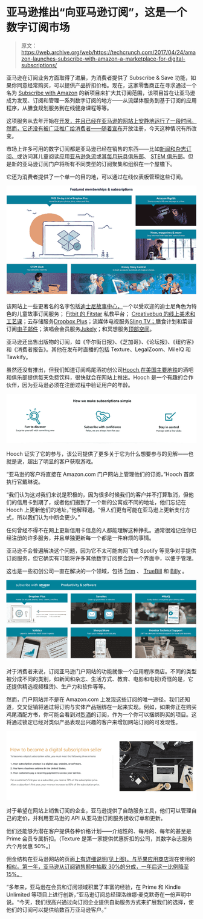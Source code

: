 # 亚马逊推出“向亚马逊订阅”，这是一个数字订阅市场 

> 原文：<https://web.archive.org/web/https://techcrunch.com/2017/04/24/amazon-launches-subscribe-with-amazon-a-marketplace-for-digital-subscriptions/>

亚马逊在订阅业务方面取得了进展，为消费者提供了 Subscribe & Save 功能，如果你同意经常购买，可以提供产品折扣价格。现在，这家零售商正在寻求通过一个名为 [Subscribe with Amazon](https://web.archive.org/web/20221207133133/http://www.subscribewithamazon.com/) 的新项目来扩大其订阅范围，该项目旨在让亚马逊成为发现、订阅和管理一系列数字订阅的地方——从流媒体服务到基于订阅的应用程序，从膳食规划服务到在线健身课程等等。

这项服务从去年开始在[开发，并且已经在亚马逊的网站上安静地运行了一段时间。然而，它还没有被广泛推广给消费者——随着](https://web.archive.org/web/20221207133133/http://www.talkingnewmedia.com/2017/03/24/amazon-introduces-subscribe-with-amazon-service-for-apps-websites-and-software/)[宣布](https://web.archive.org/web/20221207133133/http://www.businesswire.com/news/home/20170424005365/en/Amazon-Launches-Self-Service-Marketplace-Subscription-Providers)开放注册，今天这种情况有所改变。

市场上许多可用的数字订阅都是亚马逊已经在销售的东西——比如[新闻和杂志订阅、](https://web.archive.org/web/20221207133133/https://www.amazon.com/b/ref=s9_acsd_aas_bw_clnk_r?_encoding=UTF8&node=14498703011&pd_rd_r=890YMJ2GQDPJBWWV6GE8&pd_rd_w=tGeEW&pd_rd_wg=Ea4VJ&pf_rd_m=ATVPDKIKX0DER&pf_rd_s=merchandised-search-7&pf_rd_r=890YMJ2GQDPJBWWV6GE8&pf_rd_r=890YMJ2GQDPJBWWV6GE8&pf_rd_t=101&pf_rd_p=e78d6205-a489-4b45-a6f6-7870e9e59fd6&pf_rd_p=e78d6205-a489-4b45-a6f6-7870e9e59fd6&pf_rd_i=14498690011)或访问其儿童阅读应用[亚马逊急流](https://web.archive.org/web/20221207133133/https://www.amazon.com/gp/product/B01M3OC7V4/ref=s9_acsd_aas_bw_c_x_3_w?ie=UTF8&pd_rd_r=890YMJ2GQDPJBWWV6GE8&pd_rd_w=b7LSq&pd_rd_wg=ZIHsd&pf_rd_m=ATVPDKIKX0DER&pf_rd_s=merchandised-search-5&pf_rd_r=890YMJ2GQDPJBWWV6GE8&pf_rd_r=890YMJ2GQDPJBWWV6GE8&pf_rd_t=101&pf_rd_p=5e4a6d11-78cc-4de9-85b9-89422b897bfe&pf_rd_p=5e4a6d11-78cc-4de9-85b9-89422b897bfe&pf_rd_i=14498690011)或[其每月玩具俱乐部](https://web.archive.org/web/20221207133133/https://beta.techcrunch.com/2017/01/24/amazon-launches-a-subscription-service-for-stem-toys/)、 [STEM 俱乐部](https://web.archive.org/web/20221207133133/https://www.amazon.com/gp/product/B01M71IUZ7/ref=s9_acss_bw_cg_swasffms_3a1_w?pf_rd_m=ATVPDKIKX0DER&pf_rd_s=merchandised-search-4&pf_rd_r=890YMJ2GQDPJBWWV6GE8&pf_rd_t=101&pf_rd_p=455f5fa8-b578-4b24-82b8-5b23f1dcc632&pf_rd_i=14498690011)。但是新的亚马逊订阅门户将所有不同类型的订阅聚集和组织在一个屋檐下。

它还为消费者提供了一个单一的目的地，可以通过在线仪表板管理这些订阅。

![](img/428a9f7478db9300f97bdd7af14f82cd.png)

该网站上一些更著名的名字包括[迪士尼故事中心，](https://web.archive.org/web/20221207133133/https://www.amazon.com/gp/product/B01I0I49NC/ref=s9_acss_bw_cg_swasffms_3b1_w?pf_rd_m=ATVPDKIKX0DER&pf_rd_s=merchandised-search-4&pf_rd_r=252Q5B7B2EPGK4D33GCK&pf_rd_t=101&pf_rd_p=455f5fa8-b578-4b24-82b8-5b23f1dcc632&pf_rd_i=14498690011)一个以受欢迎的迪士尼角色为特色的儿童故事订阅服务； [Fitbit 的 Fitstar](https://web.archive.org/web/20221207133133/https://www.amazon.com/gp/product/B01JGYJIWQ/ref=s9_acss_bw_sc_swasftop_ar_s2_w?pf_rd_m=ATVPDKIKX0DER&pf_rd_s=merchandised-search-top-2&pf_rd_r=252Q5B7B2EPGK4D33GCK&pf_rd_r=252Q5B7B2EPGK4D33GCK&pf_rd_t=101&pf_rd_p=17571432-c21c-48f0-b805-88fb90c0ee85&pf_rd_p=17571432-c21c-48f0-b805-88fb90c0ee85&pf_rd_i=14498690011) 私教平台； [Creativebug 的线上美术和工艺课](https://web.archive.org/web/20221207133133/https://www.amazon.com/gp/product/B01C6KLFZU/ref=s9_acss_bw_sc_swasftop_ar_s4_w?pf_rd_m=ATVPDKIKX0DER&pf_rd_s=merchandised-search-top-2&pf_rd_r=252Q5B7B2EPGK4D33GCK&pf_rd_r=252Q5B7B2EPGK4D33GCK&pf_rd_t=101&pf_rd_p=17571432-c21c-48f0-b805-88fb90c0ee85&pf_rd_p=17571432-c21c-48f0-b805-88fb90c0ee85&pf_rd_i=14498690011)；云存储服务[Dropbox Plus](https://web.archive.org/web/20221207133133/https://www.amazon.com/gp/product/B01MTJ04P6/ref=s9_acss_bw_cg_swasffms_2a1_w?pf_rd_m=ATVPDKIKX0DER&pf_rd_s=merchandised-search-4&pf_rd_r=252Q5B7B2EPGK4D33GCK&pf_rd_t=101&pf_rd_p=455f5fa8-b578-4b24-82b8-5b23f1dcc632&pf_rd_i=14498690011)；流媒体电视服务[Sling TV；](https://web.archive.org/web/20221207133133/https://www.amazon.com/gp/product/B01J63J6OW/ref=s9_acsd_aas_bw_c_x_1_w?ie=UTF8&pd_rd_r=252Q5B7B2EPGK4D33GCK&pd_rd_w=dQ3wR&pd_rd_wg=M0vW4&pf_rd_m=ATVPDKIKX0DER&pf_rd_s=merchandised-search-6&pf_rd_r=252Q5B7B2EPGK4D33GCK&pf_rd_r=252Q5B7B2EPGK4D33GCK&pf_rd_t=101&pf_rd_p=f26cec8c-753b-4296-9a1c-d9e3d462a760&pf_rd_p=f26cec8c-753b-4296-9a1c-d9e3d462a760&pf_rd_i=14498690011)膳食计划和菜谱订阅[电子邮件](https://web.archive.org/web/20221207133133/https://www.amazon.com/gp/product/B06XG1TCW2/ref=s9_acsd_aas_bw_c_x_10_w?ie=UTF8&pd_rd_r=252Q5B7B2EPGK4D33GCK&pd_rd_w=dQ3wR&pd_rd_wg=M0vW4&pf_rd_m=ATVPDKIKX0DER&pf_rd_s=merchandised-search-6&pf_rd_r=252Q5B7B2EPGK4D33GCK&pf_rd_r=252Q5B7B2EPGK4D33GCK&pf_rd_t=101&pf_rd_p=f26cec8c-753b-4296-9a1c-d9e3d462a760&pf_rd_p=f26cec8c-753b-4296-9a1c-d9e3d462a760&pf_rd_i=14498690011)；演唱会会员服务[Jukely](https://web.archive.org/web/20221207133133/https://www.amazon.com/gp/product/B01N0C0M7A/ref=s9_acss_bw_cg_swasfssl_3a1_w?pf_rd_m=ATVPDKIKX0DER&pf_rd_s=merchandised-search-11&pf_rd_r=QEXGQ67CWNRRM2TXYTZX&pf_rd_t=101&pf_rd_p=31e31268-bd01-4237-960b-8ad7612fb903&pf_rd_i=14498690011)；和冥想服务[顶部空间](https://web.archive.org/web/20221207133133/https://www.amazon.com/gp/product/B01JNAV0W4/ref=s9_acsd_aas_bw_c_x_3_w?ie=UTF8&pd_rd_r=252Q5B7B2EPGK4D33GCK&pd_rd_w=dQ3wR&pd_rd_wg=M0vW4&pf_rd_m=ATVPDKIKX0DER&pf_rd_s=merchandised-search-6&pf_rd_r=252Q5B7B2EPGK4D33GCK&pf_rd_r=252Q5B7B2EPGK4D33GCK&pf_rd_t=101&pf_rd_p=f26cec8c-753b-4296-9a1c-d9e3d462a760&pf_rd_p=f26cec8c-753b-4296-9a1c-d9e3d462a760&pf_rd_i=14498690011)。

亚马逊还出售出版物的订阅，如《华尔街日报》、《芝加哥》、《论坛报》、《纽约客》和《消费者报告》。其他在发布时直播的包括 Texture、LegalZoom、MileIQ 和 Tawkify。

虽然还没有推出，但我们知道订阅鸡尾酒初创公司[Hooch](https://web.archive.org/web/20221207133133/https://hooch.co/),[在美国主要地铁](https://web.archive.org/web/20221207133133/https://beta.techcrunch.com/2016/10/11/hooch-raises-1-5m-to-expand-its-drink-a-day-subscription-cocktail-app/)的酒吧和俱乐部提供每天免费饮料，很快就会在网站上推出。Hooch 是一个有趣的合作伙伴，因为亚马逊必须在注册过程中验证用户的年龄。

![](img/3dc1f68cc92c68563e36b6461a6cd075.png)

Hooch 证实了它的参与，该公司提供了更多关于它为什么想要参与的见解——也就是说，超出了明显的客户获取游戏。

“亚马逊的客户将直接在 Amazon.com 门户网站上管理他们的订阅，”Hooch 首席执行官戴琳说。

“我们认为这对我们来说是积极的，因为很多时候我们的客户并不打算取消，但他们的信用卡到期了，或者他们搬到了一个新的公寓或不同的地址，他们忘记在 Hooch 上更新他们的地址，”他解释道。“但人们更有可能在亚马逊上更新支付方式，所以我们认为中断会更少。”

任何曾经不得不在网上更新信用卡信息的人都能理解这种挣扎。通常很难记住你已经注册的许多服务，并且单独更新每一个都是一件麻烦的事情。

亚马逊不会普遍解决这个问题，因为它不太可能向网飞或 Spotify 等竞争对手提供订阅服务，但它确实有可能将许多其他数字订阅整合到一个界面中，以便于管理。

这也是一些初创公司一直在解决的一个领域，包括 [Trim](https://web.archive.org/web/20221207133133/https://beta.techcrunch.com/2015/11/09/trim-will-find-and-cancel-your-subscriptions/) 、 [TrueBill](https://web.archive.org/web/20221207133133/https://beta.techcrunch.com/2016/02/02/truebill-wants-to-help-you-manage-your-online-subscriptions/) 和 [Billy](https://web.archive.org/web/20221207133133/https://beta.techcrunch.com/2016/04/01/billy-lets-you-track-your-subscriptions-and-bills-in-a-simple-app/) 。

![](img/6b59091b261f3ac687549d60dc31cb39.png)

对于消费者来说，订阅亚马逊门户网站的功能就像一个应用程序商店。不同的类型被分成不同的类别，如新闻和杂志、生活方式、教育、电影和电视(奇怪的是，它还提供精选视频租赁)、生产力和软件等等。

然而，门户网站并不是在 Amazon.com 上发现这些订阅的唯一途径。我们还知道，交叉促销将通过将订购与实体产品捆绑在一起来实现。例如，如果你正在购买鸡尾酒配方书，你可能会看到对[烈酒](https://web.archive.org/web/20221207133133/https://hooch.co/)的订阅，作为一个你可以捆绑购买的项目。这将通过锁定已经对类似产品表现出兴趣的客户来增加网站订阅的可发现性。

![](img/2b202a17dcf318f72cacc87196620b64.png)

对于希望在网站上销售订阅的企业，亚马逊提供了自助服务工具，他们可以管理自己的定价，并利用亚马逊的 API 从亚马逊订阅服务接收订单和更新。

他们还能够为潜在客户提供各种价格计划——介绍性的、每月的、每年的甚至是 Prime 会员专属折扣。(Texture 是第一家提供优惠折扣的公司，其数字杂志服务六个月优惠 50%。)

佣金结构在亚马逊网站的页面[上有详细说明(见上图)，与苹果应用商店](https://web.archive.org/web/20221207133133/https://www.amazon.com/b?ie=UTF8&node=16284748011)现在使用的[相似。第一年，亚马逊从订阅销售额中抽取 30%的分成，一年后这一比例降至 15%。](https://web.archive.org/web/20221207133133/https://beta.techcrunch.com/2016/06/08/apple-to-introduce-search-ads-on-app-store-along-with-changes-to-app-review-discovery-and-splits/)

“多年来，亚马逊在会员和订阅领域积累了丰富的经验，在 Prime 和 Kindle Unlimited 等项目上进行创新，”亚马逊订阅总经理洛维娜·麦克默奇在一份声明中说。“今天，我们很高兴通过向订阅企业提供自助服务方式来扩展我们的选择，使他们的订阅可以提供给数百万亚马逊客户。”